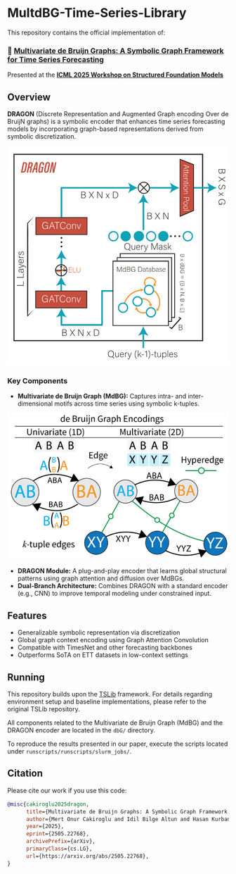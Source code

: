 # MultdBG-Time-Series-Library
This repository contains the official implementation of:

### 📄 [**Multivariate de Bruijn Graphs: A Symbolic Graph Framework for Time Series Forecasting**](https://arxiv.org/abs/2505.22768)

Presented at the **[ICML 2025 Workshop on Structured Foundation Models](https://icml-structured-fm-workshop.github.io/)**


## Overview
**DRAGON** (Discrete Representation and Augmented Graph encoding Over de BruijN graphs) is a symbolic encoder that enhances time series forecasting models by incorporating graph-based representations derived from symbolic discretization.

![DRAGON](pic/DRAGON.png)

### Key Components

* **Multivariate de Bruijn Graph (MdBG):** Captures intra- and inter-dimensional motifs across time series using symbolic k-tuples.

![MdBG](pic/MdBG.png)

* **DRAGON Module:** A plug-and-play encoder that learns global structural patterns using graph attention and diffusion over MdBGs.
* **Dual-Branch Architecture:** Combines DRAGON with a standard encoder (e.g., CNN) to improve temporal modeling under constrained input.

## Features

* Generalizable symbolic representation via discretization
* Global graph context encoding using Graph Attention Convolution
* Compatible with TimesNet and other forecasting backbones
* Outperforms SoTA on ETT datasets in low-context settings



## Running
This repository builds upon the [TSLib](https://github.com/thuml/Time-Series-Library) framework. For details regarding environment setup and baseline implementations, please refer to the original TSLib repository.

All components related to the Multivariate de Bruijn Graph (MdBG) and the DRAGON encoder are located in the `dbG/` directory.

To reproduce the results presented in our paper, execute the scripts located under `runscripts/runscripts/slurm_jobs/`.


## Citation

Please cite our work if you use this code:

```bibtex
@misc{cakiroglu2025dragon,
      title={Multivariate de Bruijn Graphs: A Symbolic Graph Framework for Time Series Forecasting}, 
      author={Mert Onur Cakiroglu and Idil Bilge Altun and Hasan Kurban and Elham Buxton and Mehmet Dalkilic},
      year={2025},
      eprint={2505.22768},
      archivePrefix={arXiv},
      primaryClass={cs.LG},
      url={https://arxiv.org/abs/2505.22768}, 
}
```
